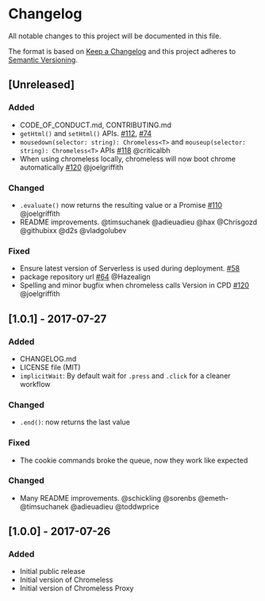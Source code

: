 # Changelog
All notable changes to this project will be documented in this file.

The format is based on [Keep a Changelog](http://keepachangelog.com/en/1.0.0/)
and this project adheres to [Semantic Versioning](http://semver.org/spec/v2.0.0.html).


## [Unreleased]

### Added
- CODE_OF_CONDUCT.md, CONTRIBUTING.md
- `getHtml()` and `setHtml()` APIs. [#112](https://github.com/graphcool/chromeless/pull/112), [#74](https://github.com/graphcool/chromeless/issues/74)
- `mousedown(selector: string): Chromeless<T>` and `mouseup(selector: string): Chromeless<T>` APIs [#118](https://github.com/graphcool/chromeless/pull/118) @criticalbh
- When using chromeless locally, chromeless will now boot chrome automatically [#120](https://github.com/graphcool/chromeless/pull/120) @joelgriffith

### Changed
- `.evaluate()` now returns the resulting value or a Promise [#110](https://github.com/graphcool/chromeless/pull/110) @joelgriffith
- README improvements. @timsuchanek @adieuadieu @hax @Chrisgozd @githubixx @d2s @vladgolubev

### Fixed
- Ensure latest version of Serverless is used during deployment. [#58](https://github.com/graphcool/chromeless/issues/58)
- package repository url [#64](https://github.com/graphcool/chromeless/pull/64) @Hazealign
- Spelling and minor bugfix when chromeless calls Version in CPD [#120](https://github.com/graphcool/chromeless/pull/120) @joelgriffith


## [1.0.1] - 2017-07-27
### Added
- CHANGELOG.md
- LICENSE file (MIT)
- `implicitWait`: By default wait for `.press` and `.click` for a cleaner workflow

### Changed
- `.end()`: now returns the last value

### Fixed
- The cookie commands broke the queue, now they work like expected

### Changed
- Many README improvements. @schickling @sorenbs @emeth- @timsuchanek @adieuadieu @toddwprice


## [1.0.0] - 2017-07-26
### Added
- Initial public release
- Initial version of Chromeless
- Initial version of Chromeless Proxy
